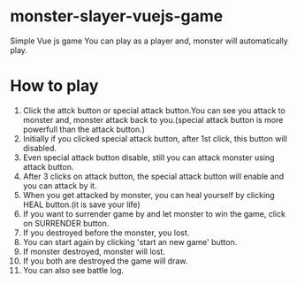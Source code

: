 # monster-slayer-vuejs-game
Simple Vue js game
You can play as a player and, monster will automatically play.

# How to play

1. Click the attck button or special attack button.You can see you attack to monster and, monster attack back to you.(special attack button is more powerfull than the attack button.)
2. Initially if you clicked special attack button, after 1st click, this button will disabled.
3. Even special attack button disable, still you can attack monster using attack button.
4. After 3 clicks on attack button, the special attack button will enable and you can attack by it.
5. When you get attacked by monster, you can heal yourself by clicking HEAL button.(it is save your life)
6. If you want to surrender game by and let monster to win the game, click on SURRENDER button.
7. If you destroyed before the monster, you lost.
9. You can start again by clicking 'start an new game' button.
8. If monster destroyed, monster will lost.
9. If you both are destroyed the game will draw.
10. You can also see battle log.

